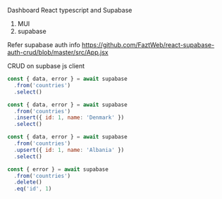 Dashboard React typescript and Supabase

1. MUI
2. supabase


Refer supabase auth info https://github.com/FaztWeb/react-supabase-auth-crud/blob/master/src/App.jsx

CRUD on supbase js client
```js
const { data, error } = await supabase
  .from('countries')
  .select()
```

```js
const { data, error } = await supabase
  .from('countries')
  .insert({ id: 1, name: 'Denmark' })
  .select()
```

```js
const { data, error } = await supabase
  .from('countries')
  .upsert({ id: 1, name: 'Albania' })
  .select()
```

```js
const { error } = await supabase
  .from('countries')
  .delete()
  .eq('id', 1)
```

